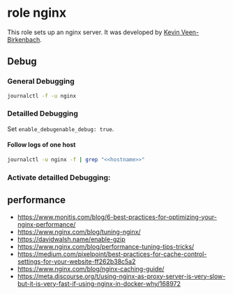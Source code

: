 # role nginx
This role sets up an nginx server. It was developed by [Kevin Veen-Birkenbach](https://www.veen.world).
## Debug

### General Debugging
```bash 
journalctl -f -u nginx
```

### Detailled Debugging
Set ``enable_debugenable_debug: true``.
#### Follow logs of one host
```bash
journalctl -u nginx -f | grep "<<hostname>>"
```


### Activate detailled Debugging:

## performance
- https://www.monitis.com/blog/6-best-practices-for-optimizing-your-nginx-performance/
- https://www.nginx.com/blog/tuning-nginx/
- https://davidwalsh.name/enable-gzip
- https://www.nginx.com/blog/performance-tuning-tips-tricks/
- https://medium.com/pixelpoint/best-practices-for-cache-control-settings-for-your-website-ff262b38c5a2
- https://www.nginx.com/blog/nginx-caching-guide/
- https://meta.discourse.org/t/using-nginx-as-proxy-server-is-very-slow-but-it-is-very-fast-if-using-nginx-in-docker-why/168972
